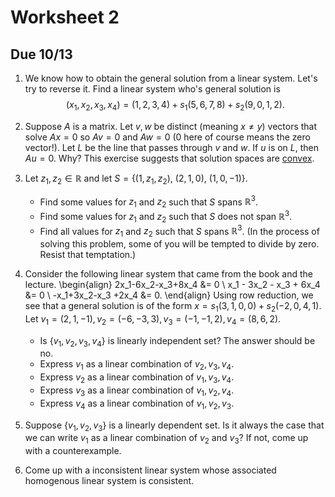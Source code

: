 # Worksheet 2
## Due 10/13


1. We know how to obtain the general solution from a linear system. Let's try
   to reverse it. Find a linear system who's general solution is
   $$
    (x_1,x_2,x_3,x_4) = (1,2,3,4) + s_1(5,6,7,8) + s_2(9,0,1,2).
   $$


2. Suppose $A$ is a matrix. Let $v,w$ be distinct (meaning $x\neq y$) vectors
   that solve $Ax=0$ so $Av=0$ and $Aw=0$ ($0$ here of course means the zero
   vector!). Let $L$ be the line that passes through $v$ and $w$. If $u$ is on
   $L$, then $Au=0$. Why? This exercise suggests that solution spaces are
   [convex](https://en.wikipedia.org/wiki/Convex_set).

3. Let $z_1,z_2\in \mathbb{R}$ and let $S=\{(1,z_1,z_2)$, $(2,1,0)$,
   $(1,0,-1)\}$.
   * Find some values for $z_1$ and $z_2$ such that $S$ spans $\mathbb{R}^3$.
   * Find some values for $z_1$ and $z_2$ such that $S$ does not span $\mathbb{R}^3$.
   * Find all values for $z_1$ and $z_2$ such that $S$ spans $\mathbb{R}^3$.
   (In the process of solving this problem, some of you will be tempted to
   divide by zero. Resist that temptation.)

4. Consider the following linear system that came from the book and the
   lecture.
   \begin{align}
   2x_1-6x_2-x_3+8x_4 &= 0 \\
   x_1 - 3x_2 - x_3 + 6x_4 &= 0 \\
   -x_1+3x_2-x_3 +2x_4 &= 0.
   \end{align}
   Using row reduction, we see that a general solution is of the form
   $x=s_1(3,1,0,0)+s_2(-2,0,4,1)$. Let $v_1=(2,1,-1), v_2=(-6,-3,3),
   v_3=(-1,-1,2), v_4=(8,6,2)$.
   * Is $\{v_1,v_2,v_3,v_4\}$ is linearly independent set? The answer should be
     no.
   * Express $v_1$ as a linear combination of $v_2,v_3,v_4$.
   * Express $v_2$ as a linear combination of $v_1,v_3,v_4$.
   * Express $v_3$ as a linear combination of $v_1,v_2,v_4$.
   * Express $v_4$ as a linear combination of $v_1,v_2,v_3$.

5. Suppose $\{v_1,v_2,v_3\}$ is a linearly dependent set. Is it always the case
   that we can write $v_1$ as a linear combination of $v_2$ and $v_3$? If not,
   come up with a counterexample.

6. Come up with a inconsistent linear system whose associated homogenous linear
   system is consistent.
